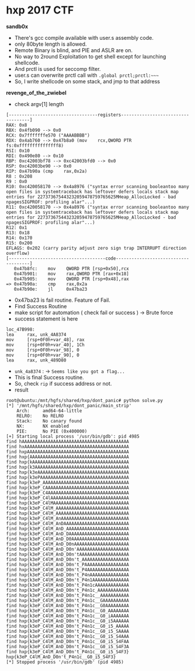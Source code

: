 # hxp 2017 CTF

**sandb0x**

- There's gcc compile available with user.s assembly code.
- only 80byte length is allowed.
- Remote Binary is blind, and PIE and ASLR are on.
- No way to 2round Exploitation to get shell except for launching shellcode.
- And prctl is used for seccomp filter.
- user.s can overwrite prctl call with `.global prctl;prctl:~~~`
- So, I write shellcode on some stack, and jmp to that address










**revenge_of_the_zwiebel**

- check argv[1] length

```
[----------------------------------registers-----------------------------------]
RAX: 0x8
RBX: 0x4fb090 --> 0x0
RCX: 0x7fffffffe570 ("AAAABBBB")
RDX: 0x4ab760 --> 0x47b8a0 (mov    rcx,QWORD PTR fs:0xfffffffffffffff8)
RSI: 0x10
RDI: 0x490e80 --> 0x10
RBP: 0xc42003bf78 --> 0xc42003bfd0 --> 0x0
RSP: 0xc42003be90 --> 0x0
RIP: 0x47b90a (cmp    rax,0x2a)
R8 : 0x208
R9 : 0x0
R10: 0xc420058170 --> 0x4a8976 ("syntax error scanning booleantoo many open files in systemtraceback has leftover defers locals stack map entries for 227373675443232059478759765625MHeap_AllocLocked - bad npagesSIGPROF: profiling alar"...)
R11: 0xc420058170 --> 0x4a8976 ("syntax error scanning booleantoo many open files in systemtraceback has leftover defers locals stack map entries for 227373675443232059478759765625MHeap_AllocLocked - bad npagesSIGPROF: profiling alar"...)
R12: 0x1
R13: 0x18
R14: 0x170
R15: 0x200
EFLAGS: 0x202 (carry parity adjust zero sign trap INTERRUPT direction overflow)
[-------------------------------------code-------------------------------------]
   0x47b8fc:	mov    QWORD PTR [rsp+0x50],rcx
   0x47b901:	mov    rax,QWORD PTR [rax+0x18]
   0x47b905:	mov    QWORD PTR [rsp+0x48],rax
=> 0x47b90a:	cmp    rax,0x2a
   0x47b90e:	jl     0x47ba23
```

- 0x47ba23 is fail routine. Feature of Fail.
- Find Success Routine
- make script for automation ( check fail or success ) -> Brute force
- success statement is here
```
loc_47B998:
lea     rax, unk_4A8374
mov     [rsp+0F0h+var_48], rax
mov     [rsp+0F0h+var_40], 1Ch
mov     [rsp+0F0h+var_98], 0
mov     [rsp+0F0h+var_90], 0
lea     rax, unk_489D80
```

- `unk_4a8374` : -> `Seems like you got a flag...`
- This is final Success routine.
- So, check `rip` if success address or not.
- result

```
root@ubuntu:/mnt/hgfs/shared/hxp/dont_panic# python solve.py
[*] '/mnt/hgfs/shared/hxp/dont_panic/main_strip'
    Arch:     amd64-64-little
    RELRO:    No RELRO
    Stack:    No canary found
    NX:       NX enabled
    PIE:      No PIE (0x400000)
[+] Starting local process '/usr/bin/gdb': pid 4985
find hAAAAAAAAAAAAAAAAAAAAAAAAAAAAAAAAAAAAAAAAA
find hxAAAAAAAAAAAAAAAAAAAAAAAAAAAAAAAAAAAAAAAA
find hxpAAAAAAAAAAAAAAAAAAAAAAAAAAAAAAAAAAAAAAA
find hxp{AAAAAAAAAAAAAAAAAAAAAAAAAAAAAAAAAAAAAA
find hxp{kAAAAAAAAAAAAAAAAAAAAAAAAAAAAAAAAAAAAA
find hxp{k3AAAAAAAAAAAAAAAAAAAAAAAAAAAAAAAAAAAA
find hxp{k3eAAAAAAAAAAAAAAAAAAAAAAAAAAAAAAAAAAA
find hxp{k3ePAAAAAAAAAAAAAAAAAAAAAAAAAAAAAAAAAA
find hxp{k3eP_AAAAAAAAAAAAAAAAAAAAAAAAAAAAAAAAA
find hxp{k3eP_CAAAAAAAAAAAAAAAAAAAAAAAAAAAAAAAA
find hxp{k3eP_C4AAAAAAAAAAAAAAAAAAAAAAAAAAAAAAA
find hxp{k3eP_C4lAAAAAAAAAAAAAAAAAAAAAAAAAAAAAA
find hxp{k3eP_C4lMAAAAAAAAAAAAAAAAAAAAAAAAAAAAA
find hxp{k3eP_C4lM_AAAAAAAAAAAAAAAAAAAAAAAAAAAA
find hxp{k3eP_C4lM_AAAAAAAAAAAAAAAAAAAAAAAAAAAA
find hxp{k3eP_C4lM_AnAAAAAAAAAAAAAAAAAAAAAAAAAA
find hxp{k3eP_C4lM_AnDAAAAAAAAAAAAAAAAAAAAAAAAA
find hxp{k3eP_C4lM_AnD_AAAAAAAAAAAAAAAAAAAAAAAA
find hxp{k3eP_C4lM_AnD_DAAAAAAAAAAAAAAAAAAAAAAA
find hxp{k3eP_C4lM_AnD_D0AAAAAAAAAAAAAAAAAAAAAA
find hxp{k3eP_C4lM_AnD_D0nAAAAAAAAAAAAAAAAAAAAA
find hxp{k3eP_C4lM_AnD_D0n'AAAAAAAAAAAAAAAAAAAA
find hxp{k3eP_C4lM_AnD_D0n'tAAAAAAAAAAAAAAAAAAA
find hxp{k3eP_C4lM_AnD_D0n't_AAAAAAAAAAAAAAAAAA
find hxp{k3eP_C4lM_AnD_D0n't_PAAAAAAAAAAAAAAAAA
find hxp{k3eP_C4lM_AnD_D0n't_P4AAAAAAAAAAAAAAAA
find hxp{k3eP_C4lM_AnD_D0n't_P4nAAAAAAAAAAAAAAA
find hxp{k3eP_C4lM_AnD_D0n't_P4n1AAAAAAAAAAAAAA
find hxp{k3eP_C4lM_AnD_D0n't_P4n1cAAAAAAAAAAAAA
find hxp{k3eP_C4lM_AnD_D0n't_P4n1c_AAAAAAAAAAAA
find hxp{k3eP_C4lM_AnD_D0n't_P4n1c__AAAAAAAAAAA
find hxp{k3eP_C4lM_AnD_D0n't_P4n1c__GAAAAAAAAAA
find hxp{k3eP_C4lM_AnD_D0n't_P4n1c__G0AAAAAAAAA
find hxp{k3eP_C4lM_AnD_D0n't_P4n1c__G0_AAAAAAAA
find hxp{k3eP_C4lM_AnD_D0n't_P4n1c__G0_iAAAAAAA
find hxp{k3eP_C4lM_AnD_D0n't_P4n1c__G0_i5AAAAAA
find hxp{k3eP_C4lM_AnD_D0n't_P4n1c__G0_i5_AAAAA
find hxp{k3eP_C4lM_AnD_D0n't_P4n1c__G0_i5_SAAAA
find hxp{k3eP_C4lM_AnD_D0n't_P4n1c__G0_i5_S4AAA
find hxp{k3eP_C4lM_AnD_D0n't_P4n1c__G0_i5_S4FAA
find hxp{k3eP_C4lM_AnD_D0n't_P4n1c__G0_i5_S4F3A
find hxp{k3eP_C4lM_AnD_D0n't_P4n1c__G0_i5_S4F3}
hxp{k3eP_C4lM_AnD_D0n't_P4n1c__G0_i5_S4F3}
[*] Stopped process '/usr/bin/gdb' (pid 4985)
```
